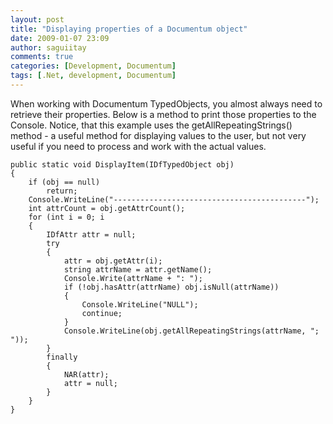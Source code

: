 ```yaml
---
layout: post
title: "Displaying properties of a Documentum object"
date: 2009-01-07 23:09
author: saguiitay
comments: true
categories: [Development, Documentum]
tags: [.Net, development, Documentum]
---
```

When working with Documentum TypedObjects, you almost always need to retrieve their properties. Below is a method to print those properties to the Console. Notice, that this example uses the getAllRepeatingStrings() method - a useful method for displaying values to the user, but not very useful if you need to process and work with the actual values. <span style="font-family:courier new;"> </span>

    public static void DisplayItem(IDfTypedObject obj)
    {
        if (obj == null)
            return;
        Console.WriteLine("-------------------------------------------");
        int attrCount = obj.getAttrCount();
        for (int i = 0; i 
        {
            IDfAttr attr = null;
            try
            {
                attr = obj.getAttr(i);
                string attrName = attr.getName();
                Console.Write(attrName + ": ");
                if (!obj.hasAttr(attrName) obj.isNull(attrName))
                {
                    Console.WriteLine("NULL");
                    continue;
                }
                Console.WriteLine(obj.getAllRepeatingStrings(attrName, "; "));
            }
            finally
            {
                NAR(attr);
                attr = null;
            }
        }
    }



